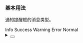 ### 基本用法

通知提醒框的消息类型。

<div class="cell-demo vp-raw">
  <yc-space>
    <yc-button
      type="primary"
      @click="this.$notification.info('This is an info message!')">
      Info
    </yc-button>
    <yc-button
      type="primary"
      status="success"
      @click="this.$notification.success('This is a success message!')">
      Success
    </yc-button>
    <yc-button
      type="primary"
      status="warning"
      @click="this.$notification.warning('This is a warning message!')">
      Warning
    </yc-button>
    <yc-button
      type="primary"
      status="danger"
      @click="this.$notification.error('This is an error message!')">
      Error
    </yc-button>
    <yc-button
      type="secondary"
      @click="
          this.$notification.info({
            content: 'This is an error message!',
            showIcon: false,
          })
      ">
      Normal
    </yc-button>
  </yc-space>
</div>

<details>
<summary>
 <button class="code-btn"  >
    <icon-code />
 </button>
</summary>

```vue
<template>
  <yc-space>
    <yc-button
      type="primary"
      @click="this.$notification.info('This is an info message!')">
      Info
    </yc-button>
    <yc-button
      type="primary"
      status="success"
      @click="this.$notification.success('This is a success message!')">
      Success
    </yc-button>
    <yc-button
      type="primary"
      status="warning"
      @click="this.$notification.warning('This is a warning message!')">
      Warning
    </yc-button>
    <yc-button
      type="primary"
      status="danger"
      @click="this.$notification.error('This is an error message!')">
      Error
    </yc-button>
    <yc-button
      type="secondary"
      @click="
        this.$notification.info({
          content: 'This is an error message!',
          showIcon: false,
        })
      ">
      Normal
    </yc-button>
  </yc-space>
</template>
```

</details>
